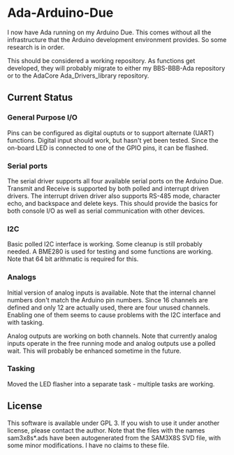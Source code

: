 # Ada-Arduino-Due
I now have Ada running on my Arduino Due.  This comes without all the infrastructure that
the Arduino development environment provides.  So some research is in order.

This should be considered a working repository.  As functions get developed, they will
probably migrate to either my BBS-BBB-Ada repository or to the AdaCore Ada_Drivers_library
repository.

## Current Status

### General Purpose I/O
Pins can be configured as digital ouptuts or to support alternate (UART)
functions.  Digital input should work, but hasn't yet been tested.  Since the
on-board LED is connected to one of the GPIO pins, it can be flashed.

### Serial ports
The serial driver supports all four available serial ports on the Arduino Due.
Transmit and Receive is supported by both polled and interrupt driven drivers.
The interrupt driven driver also supports RS-485 mode, character echo, and
backspace and delete keys.  This should provide the basics for both console I/O
as well as serial communication with other devices.

### I2C
Basic polled I2C interface is working.  Some cleanup is still probably needed.  A
BME280 is used for testing and some functions are working.  Note that 64 bit
arithmatic is required for this.

### Analogs
Initial version of analog inputs is available.  Note that the internal channel
numbers don't match the Arduino pin numbers.  Since 16 channels are defined and
only 12 are actually used, there are four unused channels.  Enabling one of them
seems to cause problems with the I2C interface and with tasking.

Analog outputs are working on both channels.  Note that currently analog inputs
operate in the free running mode and analog outputs use a polled wait.  This
will probably be enhanced sometime in the future.

### Tasking
Moved the LED flasher into a separate task - multiple tasks are working.

## License
This software is available under GPL 3.  If you wish to use it under another license,
please contact the author.  Note that the files with the names sam3x8s*.ads have been
autogenerated from the SAM3X8S SVD file, with some minor modifications.  I have no
claims to these file.
